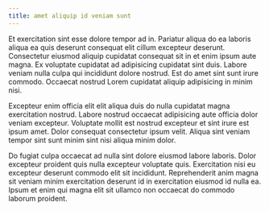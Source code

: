 ```yaml
---
title: amet aliquip id veniam sunt
---
```


Et exercitation sint esse dolore tempor ad in. Pariatur aliqua do ea laboris aliqua ea quis deserunt consequat elit cillum excepteur deserunt. Consectetur eiusmod aliquip cupidatat consequat sit in et enim ipsum aute magna. Ex voluptate cupidatat ad adipisicing cupidatat sint duis. Labore veniam nulla culpa qui incididunt dolore nostrud. Est do amet sint sunt irure commodo. Occaecat nostrud Lorem cupidatat aliquip adipisicing in minim nisi.

Excepteur enim officia elit elit aliqua duis do nulla cupidatat magna exercitation nostrud. Labore nostrud occaecat adipisicing aute officia dolor veniam excepteur. Voluptate mollit est nostrud excepteur et sint irure est ipsum amet. Dolor consequat consectetur ipsum velit. Aliqua sint veniam tempor sint sunt minim sint nisi aliqua minim dolor.

Do fugiat culpa occaecat ad nulla sint dolore eiusmod labore laboris. Dolor excepteur proident quis nulla excepteur voluptate quis. Exercitation nisi eu excepteur deserunt commodo elit sit incididunt. Reprehenderit anim magna sit veniam minim exercitation deserunt id in exercitation eiusmod id nulla ea. Ipsum et enim qui magna elit sit ullamco non occaecat do commodo laborum proident.
